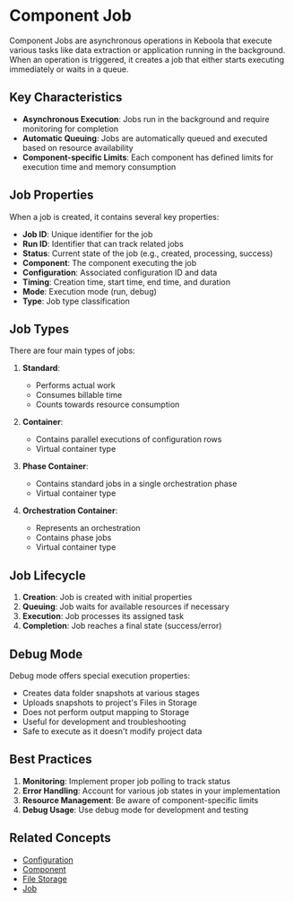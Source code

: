 # Component Job

Component Jobs are asynchronous operations in Keboola that execute various tasks like data extraction or application running in the background. When an operation is triggered, it creates a job that either starts executing immediately or waits in a queue.

## Key Characteristics

- **Asynchronous Execution**: Jobs run in the background and require monitoring for completion
- **Automatic Queuing**: Jobs are automatically queued and executed based on resource availability
- **Component-specific Limits**: Each component has defined limits for execution time and memory consumption

## Job Properties

When a job is created, it contains several key properties:

- **Job ID**: Unique identifier for the job
- **Run ID**: Identifier that can track related jobs
- **Status**: Current state of the job (e.g., created, processing, success)
- **Component**: The component executing the job
- **Configuration**: Associated configuration ID and data
- **Timing**: Creation time, start time, end time, and duration
- **Mode**: Execution mode (run, debug)
- **Type**: Job type classification

## Job Types

There are four main types of jobs:

1. **Standard**: 
   - Performs actual work
   - Consumes billable time
   - Counts towards resource consumption

2. **Container**:
   - Contains parallel executions of configuration rows
   - Virtual container type

3. **Phase Container**:
   - Contains standard jobs in a single orchestration phase
   - Virtual container type

4. **Orchestration Container**:
   - Represents an orchestration
   - Contains phase jobs
   - Virtual container type

## Job Lifecycle

1. **Creation**: Job is created with initial properties
2. **Queuing**: Job waits for available resources if necessary
3. **Execution**: Job processes its assigned task
4. **Completion**: Job reaches a final state (success/error)

## Debug Mode

Debug mode offers special execution properties:

- Creates data folder snapshots at various stages
- Uploads snapshots to project's Files in Storage
- Does not perform output mapping to Storage
- Useful for development and troubleshooting
- Safe to execute as it doesn't modify project data

## Best Practices

1. **Monitoring**: Implement proper job polling to track status
2. **Error Handling**: Account for various job states in your implementation
3. **Resource Management**: Be aware of component-specific limits
4. **Debug Usage**: Use debug mode for development and testing

## Related Concepts

- [Configuration](./configuration.md)
- [Component](./component.md)
- [File Storage](./file-storage.md)
- [Job](./job.md)
